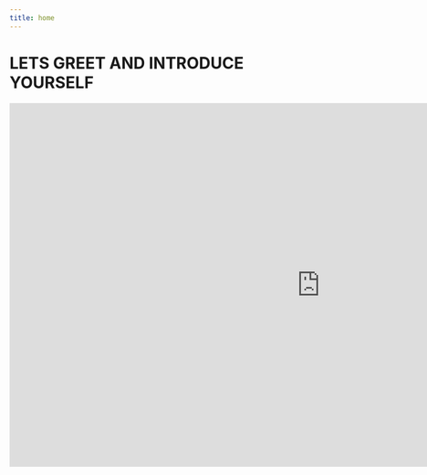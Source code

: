 ```yaml
---
title: home
---
```

</head>
<body>
<h1>LETS GREET AND INTRODUCE YOURSELF</h1>

 <iframe src="https://marisaviljoen044.h5p.com/content/1291529209238524347/embed" width="1088" height="637" frameborder="0" allowfullscreen="allowfullscreen" allow="autoplay *; geolocation *; microphone *; camera *; midi *; encrypted-media *"></iframe><script src="https://marisaviljoen044.h5p.com/js/h5p-resizer.js" charset="UTF-8"></script>
